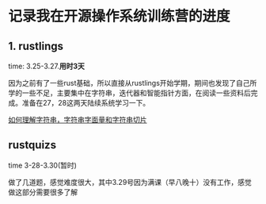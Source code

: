 # 记录我在开源操作系统训练营的进度

## 1. rustlings
time: 3.25-3.27.**用时3天**

因为之前有了一些rust基础，所以直接从rustlings开始学期，期间也发现了自己所学的一些不足，主要集中在字符串，迭代器和智能指针方面，在阅读一些资料后完成。准备在27，28这两天陆续系统学习一下。

[如何理解字符串，字符串字面量和字符串切片](https://yl4869.github.io/posts/rust/string_str/) 

## rustquizs
time 3-28-3.30(暂时)

做了几道题，感觉难度很大，其中3.29号因为满课（早八晚十）没有工作，感觉做这部分需要很多了解
